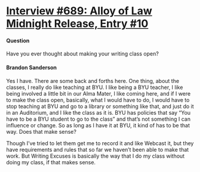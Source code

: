 # [Interview #689: Alloy of Law Midnight Release, Entry #10](https://www.theoryland.com/intvmain.php?i=689#10)

#### Question

Have you ever thought about making your writing class open?

#### Brandon Sanderson

Yes I have. There are some back and forths here. One thing, about the classes, I really do like teaching at BYU. I like being a BYU teacher, I like being involved a little bit in our Alma Mater, I like coming here, and if I were to make the class open, basically, what I would have to do, I would have to stop teaching at BYU and go to a library or something like that, and just do it in an Auditorium, and I like the class as it is. BYU has policies that say “You have to be a BYU student to go to the class” and that’s not something I can influence or change. So as long as I have it at BYU, it kind of has to be that way. Does that make sense?

Though I’ve tried to let them get me to record it and like Webcast it, but they have requirements and rules that so far we haven’t been able to make that work. But Writing Excuses is basically the way that I do my class without doing my class, if that makes sense.

